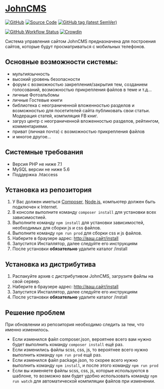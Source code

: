 # [JohnCMS](https://johncms.com)

[![GitHub](https://img.shields.io/github/license/johncms/johncms?color=blue)](https://github.com/johncms/johncms/blob/develop/LICENSE)
[![Source Code](http://img.shields.io/badge/source-johncms/johncms-blue.svg)](https://github.com/johncms/johncms)
[![GitHub tag (latest SemVer)](https://img.shields.io/github/tag/johncms/johncms.svg?label=stable)](https://github.com/johncms/johncms/releases)


[![GitHub Workflow Status](https://github.com/johncms/johncms/workflows/PHP-CI/badge.svg)](https://github.com/johncms/johncms/actions)
[![Crowdin](https://badges.crowdin.net/johncms/localized.svg)](https://crowdin.com/project/johncms)

Система управления сайтом JohnCMS предназначена для построения сайтов, которые будут просматриваться с мобильных телефонов.

## Основные возможности системы:
- мультиязычность
- высокий уровень безопасности
- форум с возможностью закрепления/закрытия тем, созданием голосований,
  возможностью прикрепления файлов в теме и т.д...
- личные Фотоальбомы
- личные Гостевые книги
- библиотека с неограниченной вложенностью разделов и возможностью для посетителей сайта публиковать свои статьи. Модерация статей, компиляция FB книг.
- загруз центр с неограниченной вложенностью разделов, рейтингом, комментариями.
- приват (личная почта) с возможностью прикрепления файлов
- и многое другое...

## Системные требования
- Версия PHP не ниже 7.1
- MySQL версии не ниже 5.6
- Поддержка .htaccess

## Установка из репозитория
1. У Вас должен иметься [Composer](https://getcomposer.org/), [Node.js](https://nodejs.org/), компьютер должен быть подключен к Internet.  
2. В консоли выполните команду `composer install` для установки всех зависимостией.
3. Выполните команду `npm install` для установки зависимостей, необходимых для сборки js и css файлов.
4. Выполните команду `npm run prod` для сборки css и js файлов.
5. Наберите в браузере адрес: http://ваш.сайт/install
6. Запустится Инсталлятор, далее следуйте его инструкциям
7. После установки **обязательно** удалите каталог /install

## Установка из дистрибутива
1. Распакуйте архив с дистрибутивом JohnCMS, загрузите файлы на свой сервер.
2. Наберите в браузере адрес: http://ваш.сайт/install
3. Запустится Инсталлятор, далее следуйте его инструкциям
4. После установки **обязательно** удалите каталог /install

## Решение проблем
При обновлении из репозитория необходимо следить за тем, что именно изменилось.
- Если изменился файл composer.json, вероятнее всего вам нужно будет выполнить команду `composer install` ещё раз.
- Если изменились файлы scss, css, js, то вероятнее всего нужно выполнить команду `npm run prod` ещё раз.
- Если изменился файл package.json, то скорее всего нужно выполнить команду `npm install`, и после этого команду `npm run prod`
- Если вы изменяете файлы scss, css, js, которые используются в шаблоне, то возможно вам будет удобно использовать команду `npm run watch` для автоматической компиляции файлов при изменении.
